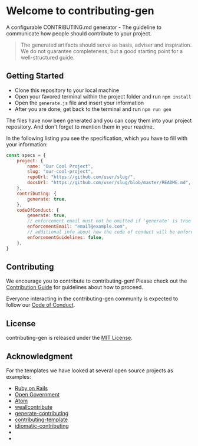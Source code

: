 # Welcome to contributing-gen
A configurable CONTRIBUTING.md generator - The guideline to communicate how people should contribute to your project.

> The generated artifacts should serve as basis, adviser and inspiration. We do not guarantee completeness, but a good starting point for a well-structured guide.

## Getting Started
- Clone this repository to your local machine
- Open your favored terminal within the project folder and run `npm install`
- Open the `generate.js` file and insert your information
- After you are done, get back to the terminal and run `npm run gen`

The files have now been generated and you can copy them into your project repository. And don't forget to mention them in your readme.

In the following listing you see the specification, which you have to fill with your information:
```javascript
const specs = {
    project: {
        name: "Our Cool Project",
        slug: "our-cool-project",
        repoUrl: "https://github.com/user/slug/",
        docsUrl: "https://github.com/user/slug/blob/master/README.md",
    },
    contributing: {
        generate: true,
    },
    codeOfConduct: {
        generate: true,
        // enforcement email must not be omitted if 'generate' is true
        enforcementEmail: "email@example.com",
        // additional info about how the code of conduct will be enforced
        enforcementGuidelines: false,
    },
}

```

## Contributing
We encourage you to contribute to contributing-gen! Please check out the
[Contribution Guide](https://github.com/bttger/contributing-gen/blob/master/CONTRIBUTING.md) for guidelines about how to proceed.

Everyone interacting in the contributing-gen community is expected to follow our [Code of Conduct](https://github.com/bttger/contributing-gen/blob/master/CODE_OF_CONDUCT.md).

## License
contributing-gen is released under the [MIT License](https://opensource.org/licenses/MIT).

## Acknowledgment
For the templates we have looked at several open source projects as examples:
- [Ruby on Rails](https://github.com/rails/rails/blob/master/CONTRIBUTING.md)
- [Open Government](https://github.com/opengovernment/opengovernment/blob/master/CONTRIBUTING.md)
- [Atom](https://github.com/atom/atom/blob/master/CONTRIBUTING.md)
- [weallcontribute](https://github.com/WeAllJS/weallcontribute/blob/latest/CONTRIBUTING.md)
- [generate-contributing](https://github.com/generate/generate-contributing/blob/master/templates/contributing.md)
- [contributing-template](https://github.com/nayafia/contributing-template/blob/master/CONTRIBUTING-template.md)
- [idiomatic-contributing](https://github.com/jonschlinkert/idiomatic-contributing)
- []()
- []()
